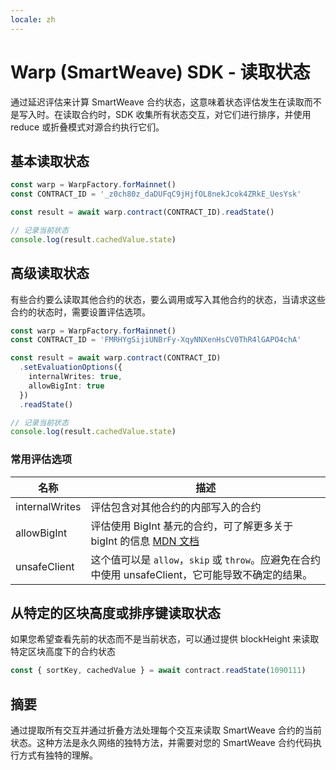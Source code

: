 ```yaml
---
locale: zh
---
```

# Warp (SmartWeave) SDK - 读取状态

通过延迟评估来计算 SmartWeave 合约状态，这意味着状态评估发生在读取而不是写入时。在读取合约时，SDK 收集所有状态交互，对它们进行排序，并使用 reduce 或折叠模式对源合约执行它们。

## 基本读取状态

```ts
const warp = WarpFactory.forMainnet()
const CONTRACT_ID = '_z0ch80z_daDUFqC9jHjfOL8nekJcok4ZRkE_UesYsk'

const result = await warp.contract(CONTRACT_ID).readState()

// 记录当前状态
console.log(result.cachedValue.state)
```

## 高级读取状态

有些合约要么读取其他合约的状态，要么调用或写入其他合约的状态，当请求这些合约的状态时，需要设置评估选项。

```ts
const warp = WarpFactory.forMainnet()
const CONTRACT_ID = 'FMRHYgSijiUNBrFy-XqyNNXenHsCV0ThR4lGAPO4chA'

const result = await warp.contract(CONTRACT_ID)
  .setEvaluationOptions({
    internalWrites: true,
    allowBigInt: true
  })
  .readState()

// 记录当前状态
console.log(result.cachedValue.state)
```

### 常用评估选项

| 名称 | 描述 |
| ---- | ----------- |
| internalWrites | 评估包含对其他合约的内部写入的合约 |
| allowBigInt | 评估使用 BigInt 基元的合约，可了解更多关于 bigInt 的信息 [MDN 文档](https://developer.mozilla.org/en-US/docs/Web/JavaScript/Reference/Global_Objects/BigInt) |
| unsafeClient | 这个值可以是 `allow`，`skip` 或 `throw`。应避免在合约中使用 unsafeClient，它可能导致不确定的结果。 |

## 从特定的区块高度或排序键读取状态

如果您希望查看先前的状态而不是当前状态，可以通过提供 blockHeight 来读取特定区块高度下的合约状态

```ts
const { sortKey, cachedValue } = await contract.readState(1090111)
```

## 摘要

通过提取所有交互并通过折叠方法处理每个交互来读取 SmartWeave 合约的当前状态。这种方法是永久网络的独特方法，并需要对您的 SmartWeave 合约代码执行方式有独特的理解。